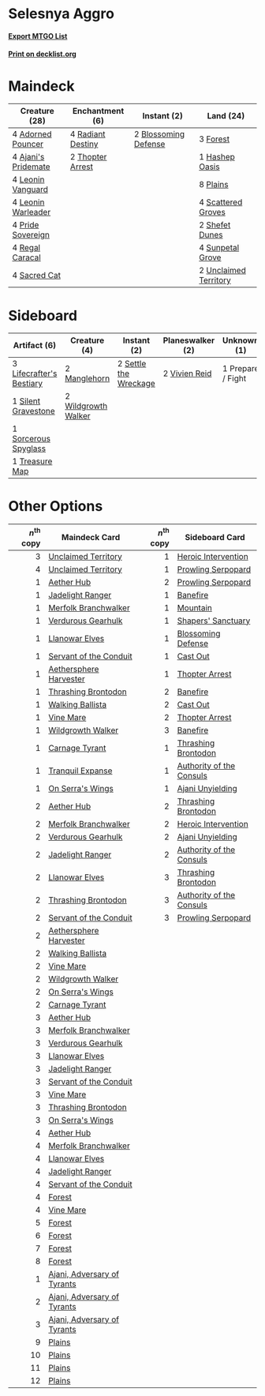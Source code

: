 # Selesnya Aggro

#### [Export MTGO List](../collection/Selesnya%20Aggro/Selesnya%20Aggro.txt)
#### [Print on decklist.org](http://decklist.org/?deckmain=4%09Adorned%20Pouncer%0A4%09Ajani's%20Pridemate%0A2%09Blossoming%20Defense%0A3%09Forest%0A1%09Hashep%20Oasis%0A4%09Leonin%20Vanguard%0A4%09Leonin%20Warleader%0A8%09Plains%0A4%09Pride%20Sovereign%0A4%09Radiant%20Destiny%0A4%09Regal%20Caracal%0A4%09Sacred%20Cat%0A4%09Scattered%20Groves%0A2%09Shefet%20Dunes%0A4%09Sunpetal%20Grove%0A2%09Thopter%20Arrest%0A2%09Unclaimed%20Territory&deckside=3%09Lifecrafter's%20Bestiary%0A2%09Manglehorn%0A1%09Prepare%20/%20Fight%0A2%09Settle%20the%20Wreckage%0A1%09Silent%20Gravestone%0A1%09Sorcerous%20Spyglass%0A1%09Treasure%20Map%0A2%09Vivien%20Reid%0A2%09Wildgrowth%20Walker)
# Maindeck

|                                        Creature (28)                                         |                                      Enchantment (6)                                       |                                          Instant (2)                                          |                                           Land (24)                                            |
|----------------------------------------------------------------------------------------------|--------------------------------------------------------------------------------------------|-----------------------------------------------------------------------------------------------|------------------------------------------------------------------------------------------------|
|4 [Adorned Pouncer](http://gatherer.wizards.com/Pages/Card/Details.aspx?multiverseid=430691)  |4 [Radiant Destiny](http://gatherer.wizards.com/Pages/Card/Details.aspx?multiverseid=439675)|2 [Blossoming Defense](http://gatherer.wizards.com/Pages/Card/Details.aspx?multiverseid=417719)|3 [Forest](http://gatherer.wizards.com/Pages/Card/Details.aspx?multiverseid=439605)             |
|4 [Ajani's Pridemate](http://gatherer.wizards.com/Pages/Card/Details.aspx?multiverseid=438571)|2 [Thopter Arrest](http://gatherer.wizards.com/Pages/Card/Details.aspx?multiverseid=423692) |                                                                                               |1 [Hashep Oasis](http://gatherer.wizards.com/Pages/Card/Details.aspx?multiverseid=430866)       |
|4 [Leonin Vanguard](http://gatherer.wizards.com/Pages/Card/Details.aspx?multiverseid=447158)  |                                                                                            |                                                                                               |8 [Plains](http://gatherer.wizards.com/Pages/Card/Details.aspx?multiverseid=439601)             |
|4 [Leonin Warleader](http://gatherer.wizards.com/Pages/Card/Details.aspx?multiverseid=447159) |                                                                                            |                                                                                               |4 [Scattered Groves](http://gatherer.wizards.com/Pages/Card/Details.aspx?multiverseid=426949)   |
|4 [Pride Sovereign](http://gatherer.wizards.com/Pages/Card/Details.aspx?multiverseid=430815)  |                                                                                            |                                                                                               |2 [Shefet Dunes](http://gatherer.wizards.com/Pages/Card/Details.aspx?multiverseid=430872)       |
|4 [Regal Caracal](http://gatherer.wizards.com/Pages/Card/Details.aspx?multiverseid=426726)    |                                                                                            |                                                                                               |4 [Sunpetal Grove](http://gatherer.wizards.com/Pages/Card/Details.aspx?multiverseid=420946)     |
|4 [Sacred Cat](http://gatherer.wizards.com/Pages/Card/Details.aspx?multiverseid=426729)       |                                                                                            |                                                                                               |2 [Unclaimed Territory](http://gatherer.wizards.com/Pages/Card/Details.aspx?multiverseid=435419)|


# Sideboard

|                                           Artifact (6)                                            |                                         Creature (4)                                         |                                          Instant (2)                                           |                                    Planeswalker (2)                                    |   Unknown (1)   |
|---------------------------------------------------------------------------------------------------|----------------------------------------------------------------------------------------------|------------------------------------------------------------------------------------------------|----------------------------------------------------------------------------------------|-----------------|
|3 [Lifecrafter's Bestiary](http://gatherer.wizards.com/Pages/Card/Details.aspx?multiverseid=423829)|2 [Manglehorn](http://gatherer.wizards.com/Pages/Card/Details.aspx?multiverseid=426877)       |2 [Settle the Wreckage](http://gatherer.wizards.com/Pages/Card/Details.aspx?multiverseid=435186)|2 [Vivien Reid](http://gatherer.wizards.com/Pages/Card/Details.aspx?multiverseid=447344)|1 Prepare / Fight|
|1 [Silent Gravestone](http://gatherer.wizards.com/Pages/Card/Details.aspx?multiverseid=439846)     |2 [Wildgrowth Walker](http://gatherer.wizards.com/Pages/Card/Details.aspx?multiverseid=435372)|                                                                                                |                                                                                        |                 |
|1 [Sorcerous Spyglass](http://gatherer.wizards.com/Pages/Card/Details.aspx?multiverseid=435407)    |                                                                                              |                                                                                                |                                                                                        |                 |
|1 [Treasure Map](http://gatherer.wizards.com/Pages/Card/Details.aspx?multiverseid=435410)          |                                                                                              |                                                                                                |                                                                                        |                 |


# Other Options

|*n*<sup>th</sup> copy|                                            Maindeck Card                                             |*n*<sup>th</sup> copy|                                          Sideboard Card                                           |
|--------------------:|------------------------------------------------------------------------------------------------------|--------------------:|---------------------------------------------------------------------------------------------------|
|                    3|[Unclaimed Territory](http://gatherer.wizards.com/Pages/Card/Details.aspx?multiverseid=435419)        |                    1|[Heroic Intervention](http://gatherer.wizards.com/Pages/Card/Details.aspx?multiverseid=423776)     |
|                    4|[Unclaimed Territory](http://gatherer.wizards.com/Pages/Card/Details.aspx?multiverseid=435419)        |                    1|[Prowling Serpopard](http://gatherer.wizards.com/Pages/Card/Details.aspx?multiverseid=426882)      |
|                    1|[Aether Hub](http://gatherer.wizards.com/Pages/Card/Details.aspx?multiverseid=417815)                 |                    2|[Prowling Serpopard](http://gatherer.wizards.com/Pages/Card/Details.aspx?multiverseid=426882)      |
|                    1|[Jadelight Ranger](http://gatherer.wizards.com/Pages/Card/Details.aspx?multiverseid=439793)           |                    1|[Banefire](http://gatherer.wizards.com/Pages/Card/Details.aspx?multiverseid=397676)                |
|                    1|[Merfolk Branchwalker](http://gatherer.wizards.com/Pages/Card/Details.aspx?multiverseid=435353)       |                    1|[Mountain](http://gatherer.wizards.com/Pages/Card/Details.aspx?multiverseid=439604)                |
|                    1|[Verdurous Gearhulk](http://gatherer.wizards.com/Pages/Card/Details.aspx?multiverseid=420592)         |                    1|[Shapers' Sanctuary](http://gatherer.wizards.com/Pages/Card/Details.aspx?multiverseid=435362)      |
|                    1|[Llanowar Elves](http://gatherer.wizards.com/Pages/Card/Details.aspx?multiverseid=413717)             |                    1|[Blossoming Defense](http://gatherer.wizards.com/Pages/Card/Details.aspx?multiverseid=417719)      |
|                    1|[Servant of the Conduit](http://gatherer.wizards.com/Pages/Card/Details.aspx?multiverseid=417742)     |                    1|[Cast Out](http://gatherer.wizards.com/Pages/Card/Details.aspx?multiverseid=426710)                |
|                    1|[Aethersphere Harvester](http://gatherer.wizards.com/Pages/Card/Details.aspx?multiverseid=423809)     |                    1|[Thopter Arrest](http://gatherer.wizards.com/Pages/Card/Details.aspx?multiverseid=423692)          |
|                    1|[Thrashing Brontodon](http://gatherer.wizards.com/Pages/Card/Details.aspx?multiverseid=439805)        |                    2|[Banefire](http://gatherer.wizards.com/Pages/Card/Details.aspx?multiverseid=397676)                |
|                    1|[Walking Ballista](http://gatherer.wizards.com/Pages/Card/Details.aspx?multiverseid=423848)           |                    2|[Cast Out](http://gatherer.wizards.com/Pages/Card/Details.aspx?multiverseid=426710)                |
|                    1|[Vine Mare](http://gatherer.wizards.com/Pages/Card/Details.aspx?multiverseid=447343)                  |                    2|[Thopter Arrest](http://gatherer.wizards.com/Pages/Card/Details.aspx?multiverseid=423692)          |
|                    1|[Wildgrowth Walker](http://gatherer.wizards.com/Pages/Card/Details.aspx?multiverseid=435372)          |                    3|[Banefire](http://gatherer.wizards.com/Pages/Card/Details.aspx?multiverseid=397676)                |
|                    1|[Carnage Tyrant](http://gatherer.wizards.com/Pages/Card/Details.aspx?multiverseid=435334)             |                    1|[Thrashing Brontodon](http://gatherer.wizards.com/Pages/Card/Details.aspx?multiverseid=439805)     |
|                    1|[Tranquil Expanse](http://gatherer.wizards.com/Pages/Card/Details.aspx?multiverseid=433218)           |                    1|[Authority of the Consuls](http://gatherer.wizards.com/Pages/Card/Details.aspx?multiverseid=417578)|
|                    1|[On Serra's Wings](http://gatherer.wizards.com/Pages/Card/Details.aspx?multiverseid=442916)           |                    1|[Ajani Unyielding](http://gatherer.wizards.com/Pages/Card/Details.aspx?multiverseid=423794)        |
|                    2|[Aether Hub](http://gatherer.wizards.com/Pages/Card/Details.aspx?multiverseid=417815)                 |                    2|[Thrashing Brontodon](http://gatherer.wizards.com/Pages/Card/Details.aspx?multiverseid=439805)     |
|                    2|[Merfolk Branchwalker](http://gatherer.wizards.com/Pages/Card/Details.aspx?multiverseid=435353)       |                    2|[Heroic Intervention](http://gatherer.wizards.com/Pages/Card/Details.aspx?multiverseid=423776)     |
|                    2|[Verdurous Gearhulk](http://gatherer.wizards.com/Pages/Card/Details.aspx?multiverseid=420592)         |                    2|[Ajani Unyielding](http://gatherer.wizards.com/Pages/Card/Details.aspx?multiverseid=423794)        |
|                    2|[Jadelight Ranger](http://gatherer.wizards.com/Pages/Card/Details.aspx?multiverseid=439793)           |                    2|[Authority of the Consuls](http://gatherer.wizards.com/Pages/Card/Details.aspx?multiverseid=417578)|
|                    2|[Llanowar Elves](http://gatherer.wizards.com/Pages/Card/Details.aspx?multiverseid=413717)             |                    3|[Thrashing Brontodon](http://gatherer.wizards.com/Pages/Card/Details.aspx?multiverseid=439805)     |
|                    2|[Thrashing Brontodon](http://gatherer.wizards.com/Pages/Card/Details.aspx?multiverseid=439805)        |                    3|[Authority of the Consuls](http://gatherer.wizards.com/Pages/Card/Details.aspx?multiverseid=417578)|
|                    2|[Servant of the Conduit](http://gatherer.wizards.com/Pages/Card/Details.aspx?multiverseid=417742)     |                    3|[Prowling Serpopard](http://gatherer.wizards.com/Pages/Card/Details.aspx?multiverseid=426882)      |
|                    2|[Aethersphere Harvester](http://gatherer.wizards.com/Pages/Card/Details.aspx?multiverseid=423809)     |                     |                                                                                                   |
|                    2|[Walking Ballista](http://gatherer.wizards.com/Pages/Card/Details.aspx?multiverseid=423848)           |                     |                                                                                                   |
|                    2|[Vine Mare](http://gatherer.wizards.com/Pages/Card/Details.aspx?multiverseid=447343)                  |                     |                                                                                                   |
|                    2|[Wildgrowth Walker](http://gatherer.wizards.com/Pages/Card/Details.aspx?multiverseid=435372)          |                     |                                                                                                   |
|                    2|[On Serra's Wings](http://gatherer.wizards.com/Pages/Card/Details.aspx?multiverseid=442916)           |                     |                                                                                                   |
|                    2|[Carnage Tyrant](http://gatherer.wizards.com/Pages/Card/Details.aspx?multiverseid=435334)             |                     |                                                                                                   |
|                    3|[Aether Hub](http://gatherer.wizards.com/Pages/Card/Details.aspx?multiverseid=417815)                 |                     |                                                                                                   |
|                    3|[Merfolk Branchwalker](http://gatherer.wizards.com/Pages/Card/Details.aspx?multiverseid=435353)       |                     |                                                                                                   |
|                    3|[Verdurous Gearhulk](http://gatherer.wizards.com/Pages/Card/Details.aspx?multiverseid=420592)         |                     |                                                                                                   |
|                    3|[Llanowar Elves](http://gatherer.wizards.com/Pages/Card/Details.aspx?multiverseid=413717)             |                     |                                                                                                   |
|                    3|[Jadelight Ranger](http://gatherer.wizards.com/Pages/Card/Details.aspx?multiverseid=439793)           |                     |                                                                                                   |
|                    3|[Servant of the Conduit](http://gatherer.wizards.com/Pages/Card/Details.aspx?multiverseid=417742)     |                     |                                                                                                   |
|                    3|[Vine Mare](http://gatherer.wizards.com/Pages/Card/Details.aspx?multiverseid=447343)                  |                     |                                                                                                   |
|                    3|[Thrashing Brontodon](http://gatherer.wizards.com/Pages/Card/Details.aspx?multiverseid=439805)        |                     |                                                                                                   |
|                    3|[On Serra's Wings](http://gatherer.wizards.com/Pages/Card/Details.aspx?multiverseid=442916)           |                     |                                                                                                   |
|                    4|[Aether Hub](http://gatherer.wizards.com/Pages/Card/Details.aspx?multiverseid=417815)                 |                     |                                                                                                   |
|                    4|[Merfolk Branchwalker](http://gatherer.wizards.com/Pages/Card/Details.aspx?multiverseid=435353)       |                     |                                                                                                   |
|                    4|[Llanowar Elves](http://gatherer.wizards.com/Pages/Card/Details.aspx?multiverseid=413717)             |                     |                                                                                                   |
|                    4|[Jadelight Ranger](http://gatherer.wizards.com/Pages/Card/Details.aspx?multiverseid=439793)           |                     |                                                                                                   |
|                    4|[Servant of the Conduit](http://gatherer.wizards.com/Pages/Card/Details.aspx?multiverseid=417742)     |                     |                                                                                                   |
|                    4|[Forest](http://gatherer.wizards.com/Pages/Card/Details.aspx?multiverseid=439605)                     |                     |                                                                                                   |
|                    4|[Vine Mare](http://gatherer.wizards.com/Pages/Card/Details.aspx?multiverseid=447343)                  |                     |                                                                                                   |
|                    5|[Forest](http://gatherer.wizards.com/Pages/Card/Details.aspx?multiverseid=439605)                     |                     |                                                                                                   |
|                    6|[Forest](http://gatherer.wizards.com/Pages/Card/Details.aspx?multiverseid=439605)                     |                     |                                                                                                   |
|                    7|[Forest](http://gatherer.wizards.com/Pages/Card/Details.aspx?multiverseid=439605)                     |                     |                                                                                                   |
|                    8|[Forest](http://gatherer.wizards.com/Pages/Card/Details.aspx?multiverseid=439605)                     |                     |                                                                                                   |
|                    1|[Ajani, Adversary of Tyrants](http://gatherer.wizards.com/Pages/Card/Details.aspx?multiverseid=447139)|                     |                                                                                                   |
|                    2|[Ajani, Adversary of Tyrants](http://gatherer.wizards.com/Pages/Card/Details.aspx?multiverseid=447139)|                     |                                                                                                   |
|                    3|[Ajani, Adversary of Tyrants](http://gatherer.wizards.com/Pages/Card/Details.aspx?multiverseid=447139)|                     |                                                                                                   |
|                    9|[Plains](http://gatherer.wizards.com/Pages/Card/Details.aspx?multiverseid=439601)                     |                     |                                                                                                   |
|                   10|[Plains](http://gatherer.wizards.com/Pages/Card/Details.aspx?multiverseid=439601)                     |                     |                                                                                                   |
|                   11|[Plains](http://gatherer.wizards.com/Pages/Card/Details.aspx?multiverseid=439601)                     |                     |                                                                                                   |
|                   12|[Plains](http://gatherer.wizards.com/Pages/Card/Details.aspx?multiverseid=439601)                     |                     |                                                                                                   |

